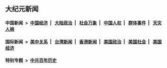 ## 大纪元新闻

#### 中国新闻 &nbsp;>&nbsp; [中国经济](indexes/ncid283/README.md?06050845) &nbsp;| &nbsp; [大陆政治](indexes/ncid277/README.md?06050845) &nbsp;| &nbsp; [社会万象](indexes/ncid282/README.md?06050845) &nbsp;| &nbsp; [中国人权](indexes/ncid278/README.md?06050845) &nbsp;| &nbsp; [群体事件](indexes/ncid279/README.md?06050845) &nbsp;| &nbsp; [天灾人祸](indexes/ncid280/README.md?06050845)

#### 国际新闻 &nbsp;>&nbsp; [美中关系](indexes/nf1412576/README.md?06050845) &nbsp;| &nbsp; [台湾新闻](indexes/ncid1349361/README.md?06050845) &nbsp;| &nbsp; [香港新闻](indexes/ncid1349362/README.md?06050845) &nbsp;| &nbsp; [美国政治](indexes/ncid1078159/README.md?06050845) &nbsp;| &nbsp; [美国社会](indexes/ncid1078160/README.md?06050845) &nbsp;| &nbsp; [美国经济](indexes/ncid1078158/README.md?06050845)

#### 特别专题 &nbsp;>&nbsp; [中共百年历史](https://github.com/epoch-news/epoch-special/blob/master/README.md?06050845)  
